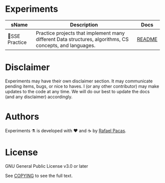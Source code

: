 # Experiments

| sName | Description | Docs |
|---|---|---|
|📗SSE Practice| Practice projects that implement many different Data structures, algorithms, CS concepts, and languages. | [README](/sse_practice/README.md)

# Disclaimer

Experiments may have their own disclaimer section. It may communicate pending items, bugs, or nice to haves. I (or any other contributor) may make updates to the code at any time. We will do our best to update the docs (and any disclaimer) accordingly.

# Authors
Experiments ⚗️  is developed with ❤️ and ☕️ by [Rafael Pacas](https://github.com/rapala61).

# License
GNU General Public License v3.0 or later

See [COPYING](/COPYING) to see the full text.
